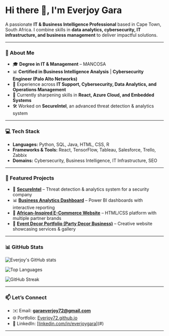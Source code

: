 #                             Hi there 👋, I'm Everjoy Gara

A passionate **IT & Business Intelligence Professional** based in Cape Town, South Africa.
I combine skills in **data analytics, cybersecurity, IT infrastructure, and business management** to deliver impactful solutions.

---

### 🚀 About Me

* 🎓 **Degree in IT & Management** – MANCOSA
* 📊 **Certified in Business Intelligence Analysis** | **Cybersecurity Engineer (Palo Alto Networks)**
* 💼 Experience across **IT Support, Cybersecurity, Data Analytics, and Operations Management**
* 🌱 Currently sharpening skills in **React, Azure Cloud, and Embedded Systems**
* 🛠️ Worked on **SecureIntel**, an advanced threat detection & analytics system

---

### 💻 Tech Stack

* **Languages:** Python, SQL, Java, HTML, CSS, R
* **Frameworks & Tools:** React, TensorFlow, Tableau, Salesforce, Trello, Zabbix
* **Domains:** Cybersecurity, Business Intelligence, IT Infrastructure, SEO

---

### 📂 Featured Projects

* 🔐 [**SecureIntel**](#) – Threat detection & analytics system for a security company
* 📊 [**Business Analytics Dashboard**](#) – Power BI dashboards with interactive reporting
* 🛒 [**African-Inspired E-Commerce Website**](#) – HTML/CSS platform with multiple partner brands
* 🎉 [**Event Decor Portfolio (Party Decor Business)**](#) – Creative website showcasing services & gallery

---

### 📊 GitHub Stats

![Everjoy's GitHub stats](https://github-readme-stats.vercel.app/api?username=Everjoy72\&show_icons=true\&theme=radical)

![Top Languages](https://github-readme-stats.vercel.app/api/top-langs/?username=Everjoy72\&layout=compact\&theme=radical)

![GitHub Streak](https://github-readme-streak-stats.herokuapp.com/?user=Everjoy72\&theme=radical)

---

### 📫 Let’s Connect

* ✉️ Email: **[garaeverjoy72@gmail.com](mailto:garaeverjoy72@gmail.com)**
* 🌐 Portfolio: [Everjoy72.github.io](#)
* 💼 LinkedIn: [[linkedin.com/in/everjoygara](https://www.linkedin.com/in/everjoy-gara-463782184?lipi=urn%3Ali%3Apage%3Ad_flagship3_profile_view_base_contact_details%3BkSQwbYq5T0iuDdjbUsTb5A%3D%3D)](#)

---
